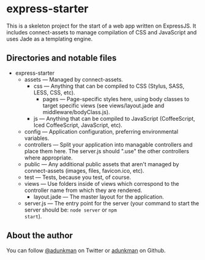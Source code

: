 # express-starter

This is a skeleton project for the start of a web app written on ExpressJS. It includes connect-assets to manage compilation of CSS and JavaScript and uses Jade as a templating engine.

## Directories and notable files

 - express-starter
    - assets — Managed by connect-assets.
       - css — Anything that can be compiled to CSS (Stylus, SASS, LESS, CSS, etc).
          - pages — Page-specific styles here, using body classes to target specific views (see views/layout.jade and middleware/bodyClass.js).
       - js — Anything that can be compiled to JavaScript (CoffeeScript, Iced CoffeeScript, JavaScript, etc).
    - config — Application configuration, preferring environmental variables.
    - controllers — Split your application into managable controllers and place them here. The server.js should ".use" the other controllers where appropriate.
    - public — Any additional public assets that aren't managed by connect-assets (images, files, favicon.ico, etc).
    - test — Tests, because you test, of course.
    - views — Use folders inside of views which correspond to the controller name from which they are rendered.
       - layout.jade — The master layout for the application.
    - server.js — The entry point for the server (your command to start the server should be: <code>node server</code> or <code>npm start</code>).

## About the author

You can follow <a href="http://twitter.com/adunkman">@adunkman</a> on Twitter or <a href="https://github.com/adunkman">adunkman</a> on Github.
